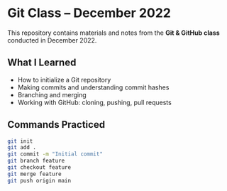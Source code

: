 # Git Class – December 2022

This repository contains materials and notes from the **Git & GitHub class** conducted in December 2022.

## What I Learned
- How to initialize a Git repository
- Making commits and understanding commit hashes
- Branching and merging
- Working with GitHub: cloning, pushing, pull requests

## Commands Practiced
```bash
git init
git add .
git commit -m "Initial commit"
git branch feature
git checkout feature
git merge feature
git push origin main

